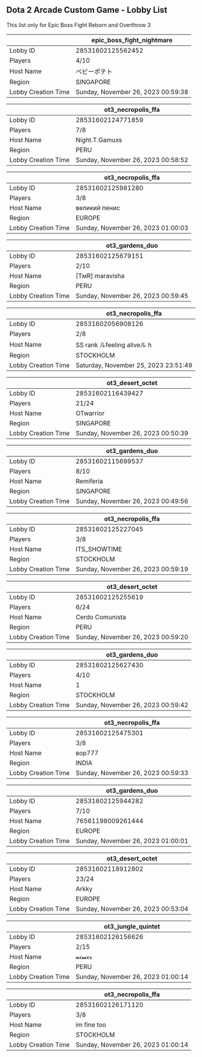 ## Dota 2 Arcade Custom Game - Lobby List

This list only for Epic Boss Fight Reborn and Overthrow 3

|  | epic_boss_fight_nightmare |
| ------ | ------ |
| Lobby ID | 28531602125562452 |
| Players | 4/10 |
| Host Name | ベビーポテト |
| Region | SINGAPORE |
| Lobby Creation Time | Sunday, November 26, 2023 00:59:38 |


|  | ot3_necropolis_ffa |
| ------ | ------ |
| Lobby ID | 28531602124771859 |
| Players | 7/8 |
| Host Name | Night.T.Gamuxs |
| Region | PERU |
| Lobby Creation Time | Sunday, November 26, 2023 00:58:52 |


|  | ot3_necropolis_ffa |
| ------ | ------ |
| Lobby ID | 28531602125981280 |
| Players | 3/8 |
| Host Name | великий пенис |
| Region | EUROPE |
| Lobby Creation Time | Sunday, November 26, 2023 01:00:03 |


|  | ot3_gardens_duo |
| ------ | ------ |
| Lobby ID | 28531602125679151 |
| Players | 2/10 |
| Host Name | [TмR] maravisha |
| Region | PERU |
| Lobby Creation Time | Sunday, November 26, 2023 00:59:45 |


|  | ot3_necropolis_ffa |
| ------ | ------ |
| Lobby ID | 28531602056908126 |
| Players | 2/8 |
| Host Name | SS rank ルfeeling aliveル ︎h |
| Region | STOCKHOLM |
| Lobby Creation Time | Saturday, November 25, 2023 23:51:49 |


|  | ot3_desert_octet |
| ------ | ------ |
| Lobby ID | 28531602116439427 |
| Players | 21/24 |
| Host Name | OTwarrior |
| Region | SINGAPORE |
| Lobby Creation Time | Sunday, November 26, 2023 00:50:39 |


|  | ot3_gardens_duo |
| ------ | ------ |
| Lobby ID | 28531602115699537 |
| Players | 8/10 |
| Host Name | Remiferia |
| Region | SINGAPORE |
| Lobby Creation Time | Sunday, November 26, 2023 00:49:56 |


|  | ot3_necropolis_ffa |
| ------ | ------ |
| Lobby ID | 28531602125227045 |
| Players | 3/8 |
| Host Name | ITS_SHOWTIME |
| Region | STOCKHOLM |
| Lobby Creation Time | Sunday, November 26, 2023 00:59:19 |


|  | ot3_desert_octet |
| ------ | ------ |
| Lobby ID | 28531602125255619 |
| Players | 6/24 |
| Host Name | Cerdo Comunista |
| Region | PERU |
| Lobby Creation Time | Sunday, November 26, 2023 00:59:20 |


|  | ot3_gardens_duo |
| ------ | ------ |
| Lobby ID | 28531602125627430 |
| Players | 4/10 |
| Host Name | 1 |
| Region | STOCKHOLM |
| Lobby Creation Time | Sunday, November 26, 2023 00:59:42 |


|  | ot3_necropolis_ffa |
| ------ | ------ |
| Lobby ID | 28531602125475301 |
| Players | 3/8 |
| Host Name | вор777 |
| Region | INDIA |
| Lobby Creation Time | Sunday, November 26, 2023 00:59:33 |


|  | ot3_gardens_duo |
| ------ | ------ |
| Lobby ID | 28531602125944282 |
| Players | 7/10 |
| Host Name | 76561198009261444 |
| Region | EUROPE |
| Lobby Creation Time | Sunday, November 26, 2023 01:00:01 |


|  | ot3_desert_octet |
| ------ | ------ |
| Lobby ID | 28531602118912802 |
| Players | 23/24 |
| Host Name | Arkky |
| Region | EUROPE |
| Lobby Creation Time | Sunday, November 26, 2023 00:53:04 |


|  | ot3_jungle_quintet |
| ------ | ------ |
| Lobby ID | 28531602126156626 |
| Players | 2/15 |
| Host Name | 𝓪𝓲𝓶𝒆𝓻 |
| Region | PERU |
| Lobby Creation Time | Sunday, November 26, 2023 01:00:14 |


|  | ot3_necropolis_ffa |
| ------ | ------ |
| Lobby ID | 28531602126171120 |
| Players | 3/8 |
| Host Name | im fine too |
| Region | STOCKHOLM |
| Lobby Creation Time | Sunday, November 26, 2023 01:00:14 |



